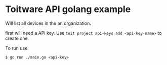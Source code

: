 # Toitware API golang example

Will list all devices in the an organization.

first will need a API key. Use `toit project api-keys add <api-key-name>` to create one.

To run use:
```
$ go run ./main.go <api-key>
```
